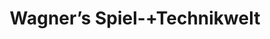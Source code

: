 ---
title: "Wagner’s Spiel-+Technikwelt"
url: /schwentinental/wagners-spiel-technikwelt/
shop: Spielzeug
---